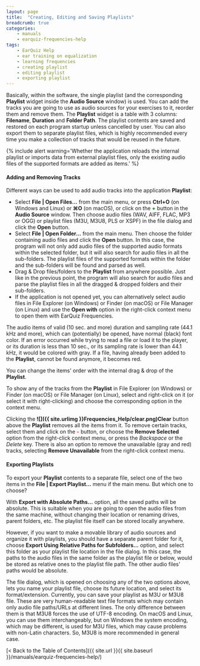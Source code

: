 ```yaml
---
layout: page
title:  "Creating, Editing and Saving Playlists"
breadcrumb: true
categories:
    - manuals
    - earquiz-frequencies-help
tags:
    - EarQuiz Help
    - ear training on equalization
    - learning frequencies
    - creating playlist
    - editing playlist
    - exporting playlist
---
```

Basically, within the software, the single playlist (and the corresponding **Playlist** widget inside the **Audio Source** window) 
is used. You can add the tracks you are going to use as audio sources
for your exercises to it, reorder them and remove them. The **Playlist** widget is a table with 3 columns: **Filename**, **Duration** and **Folder Path**. 
The playlist contents are saved and restored on each program startup
unless cancelled by user. You can also export them to separate playlist files, which is highly recommended every time 
you make a collection of tracks that would be reused in the future.

{% include alert warning='Whether the application reloads the internal playlist or imports data from external playlist files, only the existing audio files of
the supported formats are added as items.' %}
 
#### Adding and Removing Tracks
Different ways can be used to add audio tracks into the application **Playlist**:
- Select **File \| Open Files...** from the main menu, or press **Ctrl+O** (on Windows and Linux) or 
**⌘O** (on macOS), or click on the <span style="color:green; font-weight:bold">+</span> button in the **Audio Source** window. 
Then choose audio files (WAV, AIFF, FLAC, MP3 or OGG) or playlist files (M3U, M3U8, PLS or XSPF) in the file dialog and click the **Open** button.
- Select **File \| Open Folder...** from the main menu. Then choose the folder containing audio files and click the **Open** button. 
In this case, the program will not only add audio files of the supported audio formats within the selected folder, but it
will also search for audio files in all the sub-folders. The playlist files of the supported formats within the folder 
and the sub-folders will be found and parsed as well.
- Drag & Drop files/folders to the **Playlist** from anywhere possible. Just like in the previous point, the program
will also search for audio files and parse the playlist files in all the dragged & dropped folders and their sub-folders.
- If the application is not opened yet, you can alternatively select audio files in File Explorer (on Windows) or Finder (on macOS) or File Manager (on Linux) and 
use the **Open with** option in the right-click context menu to open them with EarQuiz Frequencies.

The audio items of valid (10 sec. and more) duration and sampling rate (44.1 kHz and more), which can (potentially) be opened, have normal (black) font color.
If an error occurred while trying to read a file or load it to the player, or its duration is less than 10 sec., or its sampling rate is lower than 44.1 kHz,
it would be colored with gray. If a file, having already been added to the **Playlist**, cannot be found anymore, it becomes red.

You can change the items' order with the internal drag & drop of the **Playlist**.

To show any of the tracks from the **Playlist** in File Explorer (on Windows) or Finder (on macOS) or File Manager (on Linux), select and right-click on it (or 
select it with right-clicking) and choose the corresponding option in the context menu.

Clicking the **![]({{ site.urlimg }}Frequencies_Help/clear.png)Clear** button above the **Playlist** removes all the items from it.
To remove certain tracks, select them and click on the <span style="color:red; font-weight:bold">-</span> button, 
or choose the **Remove Selected** option from the right-click context menu, or press the *Backspace* or the *Delete* key.
There is also an option to remove the unavailable (gray and red) tracks, selecting **Remove Unavailable** from the 
right-click context menu.

#### Exporting Playlists

To export your **Playlist** contents to a separate file, select one of the two items in the **File \| Export Playlist...**
menu if the main menu. But which one to choose?

With **Export with Absolute Paths...** option, all the saved paths will be absolute. This is suitable when you are going to open the audio files
from the same machine, without changing their location or renaming drives, parent folders, etc. The playlist
file itself can be stored locally anywhere.

However, if you want to make a movable library of audio sources and organize it with playlists, you should have a separate parent folder for it, choose
**Export Using Relative Paths for Subfolders...** option, and select this folder as your playlist file location in the file dialog. In this case, the paths 
to the audio files in the same folder as the playlist file or below, would be stored as relative ones to the playlist file path. 
The other audio files' paths would be absolute.

The file dialog, which is opened on choosing any of the two options above, lets you name your playlist file, choose its future location, and
select its format/extension. Currently, you can save your playlist as M3U or M3U8 file. These are very human-readable text file formats
which may contain only audio file paths/URLs at different lines. The only difference between them is that M3U8 forces the use of UTF-8 encoding. 
On macOS and Linux, you can use them interchangeably, but on Windows the system encoding, which may be different, is used for M3U files, which may cause problems 
with non-Latin characters.
So, M3U8 is more recommended in general case.

[< Back to the Table of Contents]({{ site.url }}{{ site.baseurl }}/manuals/earquiz-frequencies-help/)